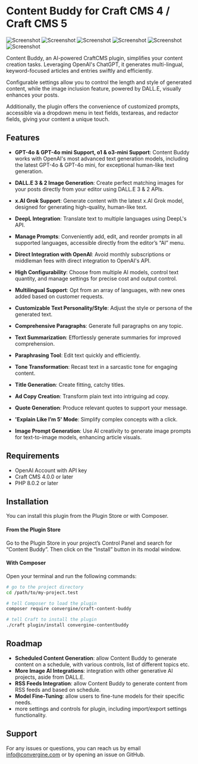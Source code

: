 # Content Buddy for Craft CMS 4 / Craft CMS 5
![Screenshot](./docs/images/image1.png)
![Screenshot](./docs/images/image2.png)
![Screenshot](./docs/images/image3.png)
![Screenshot](./docs/images/image5.png)
![Screenshot](./docs/images/image4.png)
![Screenshot](./docs/images/image6.png)

Content Buddy, an AI-powered CraftCMS plugin, simplifies your content creation tasks. Leveraging OpenAI's ChatGPT, it generates multi-lingual, keyword-focused articles and entries swiftly and efficiently. 

Configurable settings allow you to control the length and style of generated content, while the image inclusion feature, powered by DALL.E, visually enhances your posts. 

Additionally, the plugin offers the convenience of customized prompts, accessible via a dropdown menu in text fields, textareas, and redactor fields, giving your content a unique touch. 

## Features

- **GPT-4o & GPT-4o mini Support, o1 & o3-mini Support**: Content Buddy works with OpenAI's most advanced text generation models, including the latest GPT-4o & GPT-4o mini, for exceptional human-like text generation.

- **DALL.E 3 & 2 Image Generation**: Create perfect matching images for your posts directly from your editor using DALL.E 3 & 2 APIs.

- **x.AI Grok Support**: Generate content with the latest x.AI Grok model, designed for generating high-quality, human-like text.

- **DeepL Integration**: Translate text to multiple languages using DeepL's API.

- **Manage Prompts**: Conveniently add, edit, and reorder prompts in all supported languages, accessible directly from the editor’s “AI” menu.

- **Direct Integration with OpenAI**: Avoid monthly subscriptions or middleman fees with direct integration to OpenAI's API.

- **High Configurability**: Choose from multiple AI models, control text quantity, and manage settings for precise cost and output control.

- **Multilingual Support**: Opt from an array of languages, with new ones added based on customer requests.

- **Customizable Text Personality/Style**: Adjust the style or persona of the generated text.

- **Comprehensive Paragraphs**: Generate full paragraphs on any topic.

- **Text Summarization**: Effortlessly generate summaries for improved comprehension.

- **Paraphrasing Tool**: Edit text quickly and efficiently.

- **Tone Transformation**: Recast text in a sarcastic tone for engaging content.

- **Title Generation**: Create fitting, catchy titles.

- **Ad Copy Creation**: Transform plain text into intriguing ad copy.

- **Quote Generation**: Produce relevant quotes to support your message.

- **'Explain Like I’m 5' Mode**: Simplify complex concepts with a click.

- **Image Prompt Generation**: Use AI creativity to generate image prompts for text-to-image models, enhancing article visuals.

## Requirements

- OpenAI Account with API key
- Craft CMS 4.0.0 or later
- PHP 8.0.2 or later

## Installation

You can install this plugin from the Plugin Store or with Composer.

#### From the Plugin Store

Go to the Plugin Store in your project’s Control Panel and search for “Content Buddy”. Then click on the “Install” button in its modal window.

#### With Composer

Open your terminal and run the following commands:

```bash
# go to the project directory
cd /path/to/my-project.test

# tell Composer to load the plugin
composer require convergine/craft-content-buddy

# tell Craft to install the plugin
./craft plugin/install convergine-contentbuddy
```

## Roadmap
- **Scheduled Content Generation**: allow Content Buddy to generate content on a schedule, with various controls, list of different topics etc.
- **More Image AI Integrations**: integration with other generative AI projects, aside from DALL.E.
- **RSS Feeds Integration**: allow Content Buddy to generate content from RSS feeds and based on schedule.
- **Model Fine-Tuning**: allow users to fine-tune models for their specific needs.
- more settings and controls for plugin, including import/export settings functionality.

## Support

For any issues or questions, you can reach us by email info@convergine.com or by opening an issue on GitHub.
